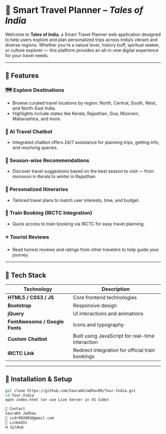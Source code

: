 # 🧭 Smart Travel Planner – *Tales of India*

Welcome to **Tales of India**, a Smart Travel Planner web application designed to help users explore and plan personalized trips across India’s vibrant and diverse regions. Whether you're a nature lover, history buff, spiritual seeker, or culture explorer — this platform provides an all-in-one digital experience for your travel needs.


---


## 📌 Features

### 🗺️ Explore Destinations
- Browse curated travel locations by region: North, Central, South, West, and North-East India.
- Highlights include states like Kerala, Rajasthan, Goa, Mizoram, Maharashtra, and more.

### 🤖 AI Travel Chatbot
- Integrated chatbot offers 24/7 assistance for planning trips, getting info, and resolving queries.

### 📅 Season-wise Recommendations
- Discover travel suggestions based on the best season to visit — from monsoon in Kerala to winter in Rajasthan.

### 📌 Personalized Itineraries
- Tailored travel plans to match user interests, time, and budget.

### 🚉 Train Booking (IRCTC Integration)
- Quick access to train booking via IRCTC for easy travel planning.

### ⭐ Tourist Reviews
- Read honest reviews and ratings from other travelers to help guide your journey.


---

## 🧱 Tech Stack

| Technology | Description |
|------------|-------------|
| **HTML5 / CSS3 / JS** | Core frontend technologies |
| **Bootstrap** | Responsive design |
| **jQuery** | UI interactions and animations |
| **FontAwesome / Google Fonts** | Icons and typography |
| **Custom Chatbot** | Built using JavaScript for real-time interaction |
| **IRCTC Link** | Redirect integration for official train bookings |

---

## 🔧 Installation & Setup

```bash
git clone https://github.com/SaurabhJadhav09/Tour-India.git
cd Tour-India
open index.html (or use Live Server in VS Code)

📧 Contact
Saurabh Jadhav
📧 sidr092003@gmail.com
🔗 LinkedIn
🌐 GitHub
